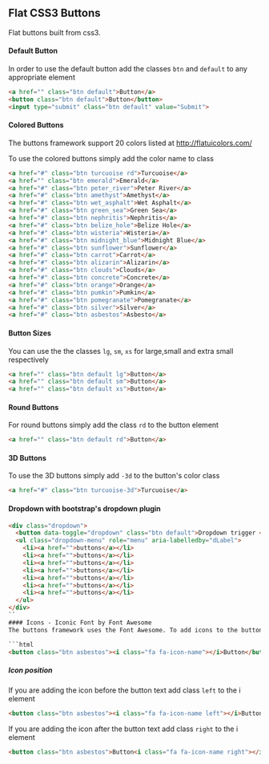 ## Flat CSS3 Buttons


Flat buttons built from css3.

#### Default Button

In order to use the default button add the classes `btn` and `default` to any appropriate element

```html
<a href="" class="btn default">Button</a>
<button class="btn default">Button</button>
<input type="submit" class="btn default" value="Submit">
```

#### Colored Buttons
The buttons framework support 20 colors listed at <a href="http://flatuicolors.com/">http://flatuicolors.com/</a>

To use the colored buttons simply add the color name to class 

```html
<a href="#" class="btn turcuoise rd">Turcuoise</a>
<a href="" class="btn emerald">Emerald</a>
<a href="#" class="btn peter_river">Peter River</a>
<a href="#" class="btn amethyst">Amethyst</a>
<a href="#" class="btn wet_asphalt">Wet Asphalt</a>
<a href="#" class="btn green_sea">Green Sea</a>
<a href="#" class="btn nephritis">Nephritis</a>
<a href="#" class="btn belize_hole">Belize Hole</a>
<a href="#" class="btn wisteria">Wisteria</a>
<a href="#" class="btn midnight_blue">Midnight Blue</a>
<a href="#" class="btn sunflower">Sunflower</a>
<a href="#" class="btn carrot">Carrot</a>
<a href="#" class="btn alizarin">Alizarin</a>
<a href="#" class="btn clouds">Clouds</a>
<a href="#" class="btn concrete">Concrete</a>
<a href="#" class="btn orange">Orange</a>
<a href="#" class="btn pumkin">Pumkin</a>
<a href="#" class="btn pomegranate">Pomegranate</a>
<a href="#" class="btn silver">Silver</a>
<a href="#" class="btn asbestos">Asbesto</a>
```

#### Button Sizes

You can use the the classes `lg`, `sm`, `xs` for large,small and extra small respectively
```html
<a href="" class="btn default lg">Button</a>
<a href="" class="btn default sm">Button</a>
<a href="" class="btn default xs">Button</a>
```

#### Round Buttons

For round buttons simply add the class `rd` to the button element
```html
<a href="" class="btn default rd">Button</a>
```

#### 3D Buttons
To use the 3D buttons simply add `-3d` to the button's color class
```html
<a href="#" class="btn turcuoise-3d">Turcuoise</a>
```
#### Dropdown with bootstrap's dropdown plugin
```html
<div class="dropdown">
  <button data-toggle="dropdown" class="btn default">Dropdown trigger <b class="caret"></b></button>
  <ul class="dropdown-menu" role="menu" aria-labelledby="dLabel">
   	<li><a href="">buttons</a></li>
   	<li><a href="">buttons</a></li>
   	<li><a href="">buttons</a></li>
   	<li><a href="">buttons</a></li>
   	<li><a href="">buttons</a></li>
   	<li><a href="">buttons</a></li>
   	<li><a href="">buttons</a></li>
  </ul>
</div>
``
#### Icons - Iconic Font by Font Awesome
The buttons framework uses the Font Awesome. To add icons to the button add `<i class="fa fa-icon-name"></i>` Check out a full list of available icons and their class at <a href="http://fontawesome.io/icons/" target="_blank">http://fontawesome.io/icons/</a>

```html
<button class="btn asbestos"><i class="fa fa-icon-name"></i>Button</button>
```

##### Icon position
If you are adding the icon before the button text add class `left` to the i element

```html
<button class="btn asbestos"><i class="fa fa-icon-name left"></i>Button</button>
```

If you are adding the icon after the button text add class `right` to the i element

```html
<button class="btn asbestos">Button<i class="fa fa-icon-name right"></i></button>
```
